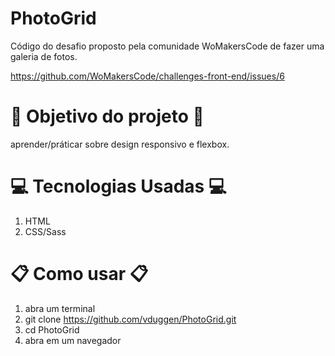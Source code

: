 # PhotoGrid
Código do desafio proposto pela comunidade WoMakersCode de fazer uma galeria de fotos.

https://github.com/WoMakersCode/challenges-front-end/issues/6

# :dart: Objetivo do projeto :dart:
aprender/práticar sobre design responsivo e flexbox.

# :computer: Tecnologias Usadas :computer:

1. HTML
1. CSS/Sass

# :clipboard: Como usar :clipboard:

1. abra um terminal 
1. git clone https://github.com/vduggen/PhotoGrid.git
1. cd PhotoGrid
1. abra em um navegador
